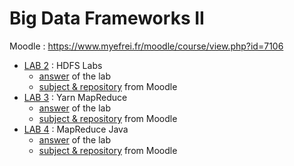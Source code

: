 # Big Data Frameworks II
Moodle : https://www.myefrei.fr/moodle/course/view.php?id=7106

- [LAB 2](lab-2 "Link to the Lab2") : HDFS Labs
  - [answer](lab-2/answer) of the lab
  - [subject & repository](https://www.myefrei.fr/moodle/mod/assign/view.php?id=37827) from Moodle
- [LAB 3](lab-3 "Link to the Lab3") : Yarn MapReduce
  - [answer](lab-3/answer) of the lab
  - [subject & repository](https://www.myefrei.fr/moodle/mod/assign/view.php?id=38586) from Moodle
- [LAB 4](lab-4 "Link to the Lab4") : MapReduce Java
  - [answer](lab-4/answer) of the lab
  - [subject & repository](https://www.myefrei.fr/moodle/mod/assign/view.php?id=38821) from Moodle
